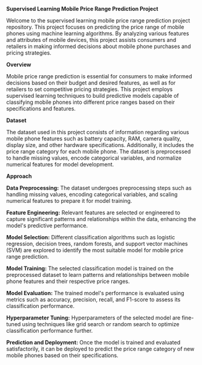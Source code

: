 **Supervised Learning Mobile Price Range Prediction Project**

Welcome to the supervised learning mobile price range prediction project repository. This project focuses on predicting the price range of mobile phones using machine learning algorithms. By analyzing various features and attributes of mobile devices, this project assists consumers and retailers in making informed decisions about mobile phone purchases and pricing strategies.

**Overview**

Mobile price range prediction is essential for consumers to make informed decisions based on their budget and desired features, as well as for retailers to set competitive pricing strategies. This project employs supervised learning techniques to build predictive models capable of classifying mobile phones into different price ranges based on their specifications and features.

**Dataset**

The dataset used in this project consists of information regarding various mobile phone features such as battery capacity, RAM, camera quality, display size, and other hardware specifications. Additionally, it includes the price range category for each mobile phone. The dataset is preprocessed to handle missing values, encode categorical variables, and normalize numerical features for model development.

**Approach**

**Data Preprocessing:**
The dataset undergoes preprocessing steps such as handling missing values, encoding categorical variables, and scaling numerical features to prepare it for model training.

**Feature Engineering:**
Relevant features are selected or engineered to capture significant patterns and relationships within the data, enhancing the model's predictive performance.

**Model Selection:**
Different classification algorithms such as logistic regression, decision trees, random forests, and support vector machines (SVM) are explored to identify the most suitable model for mobile price range prediction.

**Model Training:**
The selected classification model is trained on the preprocessed dataset to learn patterns and relationships between mobile phone features and their respective price ranges.

**Model Evaluation:**
The trained model's performance is evaluated using metrics such as accuracy, precision, recall, and F1-score to assess its classification performance.

**Hyperparameter Tuning:**
Hyperparameters of the selected model are fine-tuned using techniques like grid search or random search to optimize classification performance further.

**Prediction and Deployment:**
Once the model is trained and evaluated satisfactorily, it can be deployed to predict the price range category of new mobile phones based on their specifications.
